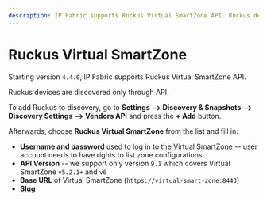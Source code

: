 ```yaml
---
description: IP Fabric supports Ruckus Virtual SmartZone API. Ruckus devices are discovered only through API.
---
```


# Ruckus Virtual SmartZone

Starting version `4.4.0`, IP Fabric supports Ruckus Virtual SmartZone API.

Ruckus devices are discovered only through API.

To add Ruckus to discovery, go to **Settings --> Discovery & Snapshots --> Discovery Settings --> Vendors API** and press the **+ Add** button.

Afterwards, choose **Ruckus Virtual SmartZone** from the list and fill in:

- **Username and password** used to log in to the Virtual SmartZone -- user account needs to have rights to list zone configurations
- **API Version** -- we support only version `9.1` which covers Virtual SmartZone `v5.2.1+` and `v6`
- **Base URL** of Virtual SmartZone (`https://virtual-smart-zone:8443`)
- [**Slug**](index.md#slug-and-comment)

